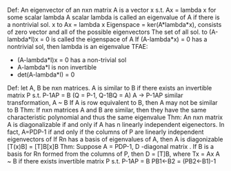 ---
---
Def: An eigenvector of an nxn matrix A is a vector x s.t. Ax = lambda x for some scalar lambda
A scalar lambda is called an eigenvalue of A if there is a nontrivial sol. x to Ax = lambda x
Eigenspace = ker(A\*lambda\*x), consists of zero vector and all of the possible eigenvectors
The set of all sol. to (A-lambda\*I)x = 0 is called the eigenspace of A
If (A-lambda\*x) = 0 has a nontrivial sol, then lambda is an eigenvalue
TFAE:

* (A-lambda\*I)x = 0 has a non-trivial sol
* A-lambda\*I is non invertible
* det(A-lambda\*I) = 0

Def: let A, B be nxn matrices. A is similar to B if there exists an invertible matrix P s.t. P\-1AP = B (Q = P\-1, Q\-1BQ = A)
A -> P\-1AP similar transformation, A ~ B
If A is row equivalent to B, then A may not be similar to B
Thm: If nxn matrices A and B are similar, then they have the same characteristic polynomial and thus the same eigenvalue
Thm: An nxn matrix A is diagonalizable if and only if A has n linearly independent eigenectors. In fact, A=PDP\-1 if and only if the columns of P are linearly independent eigenvectors of If Rn has a basis of eigenvalues of A, then A is diagonizable
\[T(x)B\] = \[T\]B\[x\]B
Thm: Suppose A = PDP\-1, D -diagonal matrix . If B is a basis for Rn formed from the columns of P, then D = \[T\]B, where Tx = Ax
A ~ B if there exists invertible matrix P s.t. P\-1AP = B
PB1<-B2 = (PB2<-B1)\-1

